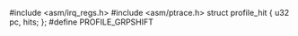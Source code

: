 #include <asm/irq_regs.h>
#include <asm/ptrace.h>
struct profile_hit {
	u32 pc, hits;
};
#define PROFILE_GRPSHIFT
